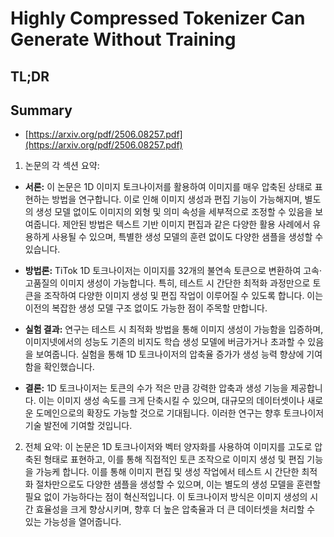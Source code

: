 # Highly Compressed Tokenizer Can Generate Without Training
## TL;DR
## Summary
- [https://arxiv.org/pdf/2506.08257.pdf](https://arxiv.org/pdf/2506.08257.pdf)

1. 논문의 각 섹션 요약:

- **서론:** 이 논문은 1D 이미지 토크나이저를 활용하여 이미지를 매우 압축된 상태로 표현하는 방법을 연구합니다. 이로 인해 이미지 생성과 편집 기능이 가능해지며, 별도의 생성 모델 없이도 이미지의 외형 및 의미 속성을 세부적으로 조정할 수 있음을 보여줍니다. 제안된 방법은 텍스트 기반 이미지 편집과 같은 다양한 활용 사례에서 유용하게 사용될 수 있으며, 특별한 생성 모델의 훈련 없이도 다양한 샘플을 생성할 수 있습니다.

- **방법론:** TiTok 1D 토크나이저는 이미지를 32개의 불연속 토큰으로 변환하여 고속·고품질의 이미지 생성이 가능합니다. 특히, 테스트 시 간단한 최적화 과정만으로 토큰을 조작하여 다양한 이미지 생성 및 편집 작업이 이루어질 수 있도록 합니다. 이는 이전의 복잡한 생성 모델 구조 없이도 가능한 점이 주목할 만합니다.

- **실험 결과:** 연구는 테스트 시 최적화 방법을 통해 이미지 생성이 가능함을 입증하며, 이미지넷에서의 성능도 기존의 비지도 학습 생성 모델에 버금가거나 초과할 수 있음을 보여줍니다. 실험을 통해 1D 토크나이저의 압축율 증가가 생성 능력 향상에 기여함을 확인했습니다.

- **결론:** 1D 토크나이저는 토큰의 수가 적은 만큼 강력한 압축과 생성 기능을 제공합니다. 이는 이미지 생성 속도를 크게 단축시킬 수 있으며, 대규모의 데이터셋이나 새로운 도메인으로의 확장도 가능할 것으로 기대됩니다. 이러한 연구는 향후 토크나이저 기술 발전에 기여할 것입니다.

2. 전체 요약: 이 논문은 1D 토크나이저와 벡터 양자화를 사용하여 이미지를 고도로 압축된 형태로 표현하고, 이를 통해 직접적인 토큰 조작으로 이미지 생성 및 편집 기능을 가능케 합니다. 이를 통해 이미지 편집 및 생성 작업에서 테스트 시 간단한 최적화 절차만으로도 다양한 샘플을 생성할 수 있으며, 이는 별도의 생성 모델을 훈련할 필요 없이 가능하다는 점이 혁신적입니다. 이 토크나이저 방식은 이미지 생성의 시간 효율성을 크게 향상시키며, 향후 더 높은 압축율과 더 큰 데이터셋을 처리할 수 있는 가능성을 열어줍니다.